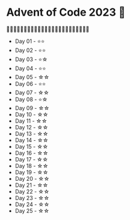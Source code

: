 # Advent of Code 2023 💫

🎄🎅🏻🎄🎅🏻🎄🎅🏻🎄🎅🏻🎄🎅🏻🎄🎅🏻🎄🎅🏻🎄🎅🏻

* Day 01 - ⭐️⭐️
* Day 02 - ⭐️⭐️
* Day 03 - ⭐️☆
* Day 04 - ⭐️⭐️
* Day 05 - ☆☆
* Day 06 - ⭐️⭐️
* Day 07 - ☆☆
* Day 08 - ⭐☆
* Day 09 - ☆☆
* Day 10 - ☆☆
* Day 11 - ☆☆
* Day 12 - ☆☆
* Day 13 - ☆☆
* Day 14 - ☆☆
* Day 15 - ☆☆
* Day 16 - ☆☆
* Day 17 - ☆☆
* Day 18 - ☆☆
* Day 19 - ☆☆
* Day 20 - ☆☆
* Day 21 - ☆☆
* Day 22 - ☆☆
* Day 23 - ☆☆
* Day 24 - ☆☆
* Day 25 - ☆☆
